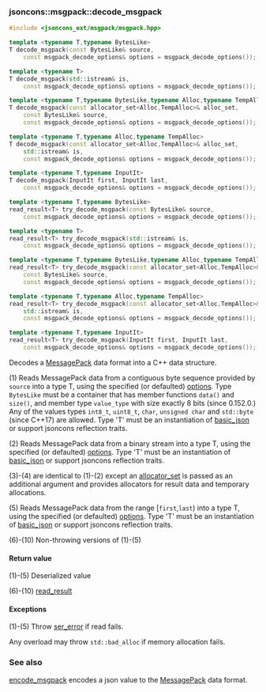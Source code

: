 ### jsoncons::msgpack::decode_msgpack

```cpp
#include <jsoncons_ext/msgpack/msgpack.hpp>

template <typename T,typename BytesLike>
T decode_msgpack(const BytesLike& source,
    const msgpack_decode_options& options = msgpack_decode_options());           (1) (since 0.152.0)

template <typename T>
T decode_msgpack(std::istream& is,
    const msgpack_decode_options& options = msgpack_decode_options());           (2)

template <typename T,typename BytesLike,typename Alloc,typename TempAlloc>
T decode_msgpack(const allocator_set<Alloc,TempAlloc>& alloc_set,
    const BytesLike& source,
    const msgpack_decode_options& options = msgpack_decode_options());           (3) (since 0.171.0)

template <typename T,typename Alloc,typename TempAlloc>
T decode_msgpack(const allocator_set<Alloc,TempAlloc>& alloc_set,
    std::istream& is,
    const msgpack_decode_options& options = msgpack_decode_options());           (4) (since 0.171.0)

template <typename T,typename InputIt>
T decode_msgpack(InputIt first, InputIt last,
    const msgpack_decode_options& options = msgpack_decode_options());           (5) (since 0.153.0)

template <typename T,typename BytesLike>
read_result<T> try_decode_msgpack(const BytesLike& source,
    const msgpack_decode_options& options = msgpack_decode_options());           (6) (since 1.4.0)

template <typename T>
read_result<T> try_decode_msgpack(std::istream& is,
    const msgpack_decode_options& options = msgpack_decode_options());           (7) (since 1.4.0)

template <typename T,typename BytesLike,typename Alloc,typename TempAlloc>
read_result<T> try_decode_msgpack(const allocator_set<Alloc,TempAlloc>& alloc_set,
    const BytesLike& source,
    const msgpack_decode_options& options = msgpack_decode_options());           (8) (since 1.4.0)

template <typename T,typename Alloc,typename TempAlloc>
read_result<T> try_decode_msgpack(const allocator_set<Alloc,TempAlloc>& alloc_set,
    std::istream& is,
    const msgpack_decode_options& options = msgpack_decode_options());           (9) (since 1.4.0)

template <typename T,typename InputIt>
read_result<T> try_decode_msgpack(InputIt first, InputIt last,
    const msgpack_decode_options& options = msgpack_decode_options());           (10) (since 1.4.0)
```

Decodes a [MessagePack](http://msgpack.org/index.html) data format into a C++ data structure.

(1) Reads MessagePack data from a contiguous byte sequence provided by `source` into a type T, using the specified (or defaulted) [options](msgpack_options.md). 
Type `BytesLike` must be a container that has member functions `data()` and `size()`, 
and member type `value_type` with size exactly 8 bits (since 0.152.0.)
Any of the values types `int8_t`, `uint8_t`, `char`, `unsigned char` and `std::byte` (since C++17) are allowed.
Type 'T' must be an instantiation of [basic_json](../corelib/basic_json.md) 
or support jsoncons reflection traits.

(2) Reads MessagePack data from a binary stream into a type T, using the specified (or defaulted) [options](msgpack_options.md). 
Type 'T' must be an instantiation of [basic_json](../corelib/basic_json.md) 
or support jsoncons reflection traits.

(3)-(4) are identical to (1)-(2) except an [allocator_set](allocator_set.md) is passed as an additional argument and
provides allocators for result data and temporary allocations.

(5) Reads MessagePack data from the range [`first`,`last`) into a type T, using the specified (or defaulted) [options](msgpack_options.md). 
Type 'T' must be an instantiation of [basic_json](../corelib/basic_json.md) 
or support jsoncons reflection traits.

(6)-(10) Non-throwing versions of (1)-(5)

#### Return value

(1)-(5) Deserialized value

(6)-(10) [read_result<T>](../corelib/read_result.md)

#### Exceptions

(1)-(5) Throw [ser_error](../corelib/ser_error.md) if read fails.

Any overload may throw `std::bad_alloc` if memory allocation fails.

### See also

[encode_msgpack](encode_msgpack.md) encodes a json value to the [MessagePack](http://msgpack.org/index.html) data format.


